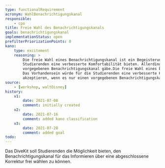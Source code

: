 ```yaml
---
type: functionalRequirement
acronym: WahlBenachrichtigungskanal
responsible: 
    - cpo
title: Freie Wahl des Benachrichtigungskanals
goals: benachrichtigungskanal
implementationStatus: open
prefilterPriorizationPoints: 0
kano:
    type: excitement
    reasoning: >
        Die freie Wahl eines Benachrichtigungskanal ist ein Begeisterungsmerkmal. Das Vorhandensein würde für die 
        Studierenden eine verbesserte Komfortabilität bieten. Allerdings werden sie es akzeptieren, wenn es nur einen 
        vorgegebenen Benachrichtigungskanal gäbe.Die freie Wahl eines Benachrichtigungskanal ist ein Begeisterungsmerkmal.
        Das Vorhandensein würde für die Studierenden eine verbesserte Komfortabilität bieten. Allerdings werden sie es 
        akzeptieren, wenn es nur einen vorgegebenen Benachrichtigungskanal gäbe.
source:
    - [workshop, waltDisney]
history:
    v1:
        date: 2021-07-08
        comment: initially created
    v2:
        date: 2021-07-16
        comment: added kano classification 
    v3: 
        date: 2021-07-28
        comment: added goal
todo: 
---
```


Das DiveKit soll Studierenden die Möglichkeit bieten, den Benachrichtigungskanal für das Informieren über eine abgeschlossene Korrektur frei wählen zu können.
